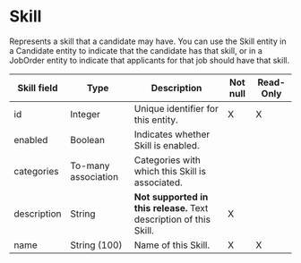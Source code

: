# Skill

Represents a skill that a candidate may have. You can use the Skill entity in a Candidate entity to indicate that the candidate has that skill, or in a JobOrder entity to indicate that applicants for that job should have that skill.

| **Skill field** | **Type** | **Description** | **Not null** | **Read-Only** |
| --- | --- | --- | --- | --- |
| id | Integer | Unique identifier for this entity. | X | X |
| enabled | Boolean | Indicates whether Skill is enabled. | | |
| categories | To-many association | Categories with which this Skill is associated. | | |
| description | String | **Not supported in this release.** Text description of this Skill. | X | |
| name | String (100) | Name of this Skill. | X | X |